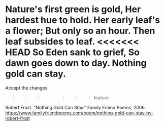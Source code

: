 Nature's first green is gold,
Her hardest hue to hold.
Her early leaf's a flower;
But only so an hour.
Then leaf subsides to leaf.
<<<<<<< HEAD
So Eden sank to grief,
So dawn goes down to day.
Nothing gold can stay.
=======
Accept the changes

>>>>>>> feature

Robert Frost. "Nothing Gold Can Stay." Family Friend Poems, 2006. https://www.familyfriendpoems.com/poem/nothing-gold-can-stay-by-robert-frost
